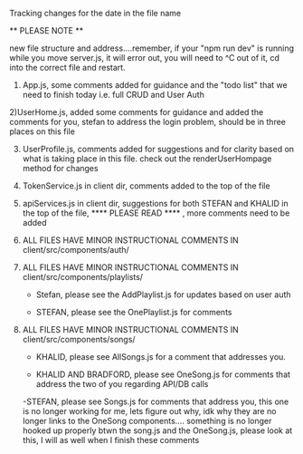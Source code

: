 Tracking changes for the date in the file name

** PLEASE NOTE **

 new file structure and address....remember, if your "npm run dev" is running while you move server.js, it will error out, you will need to ^C out of it, cd into the correct file and restart.

1) App.js, some comments added for guidance and the "todo list" that we need to finish today i.e. full CRUD and User Auth

2)UserHome.js, added some comments for guidance and added the comments for you, stefan to address the login problem, should be in three places on this file

3) UserProfile.js, comments added for suggestions and for clarity based on what is taking place in this file.  check out the renderUserHompage method for changes

4) TokenService.js in client dir, comments added to the top of the file

5) apiServices.js in client dir, suggestions for both STEFAN and KHALID in the top of the file, **** PLEASE READ **** , more comments need to be added

6) ALL FILES HAVE MINOR INSTRUCTIONAL COMMENTS IN client/src/components/auth/

7) ALL FILES HAVE MINOR INSTRUCTIONAL COMMENTS IN client/src/components/playlists/

      - Stefan, please see the AddPlaylist.js for updates based on user auth

      - STEFAN, please see the OnePlaylist.js for comments

8) ALL FILES HAVE MINOR INSTRUCTIONAL COMMENTS IN client/src/components/songs/

      - KHALID, please see AllSongs.js for a comment that addresses you.

      - KHALID AND BRADFORD, please see OneSong.js for comments that address the two of you regarding API/DB calls

      -STEFAN, please see Songs.js for comments that address you, this one is no longer working for me, lets figure out why, idk why they are no longer links to the OneSong components....  something is no longer hooked up properly btwn the song.js and the OneSong.js, please look at this, I will as well when I finish these comments
